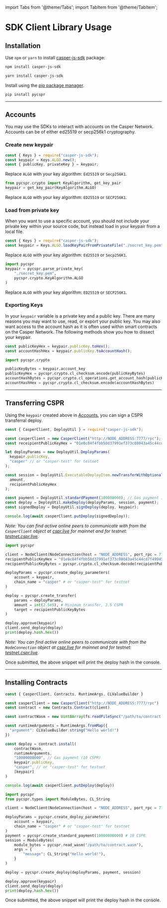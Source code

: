 import Tabs from '@theme/Tabs';
import TabItem from '@theme/TabItem';

# SDK Client Library Usage

## Installation

<Tabs>

<TabItem value="js" label="JavaScript">

Use `npm` or `yarn` to install [casper-js-sdk](https://www.npmjs.com/package/casper-js-sdk) package:

```bash
npm install casper-js-sdk
```
```bash
yarn install casper-js-sdk
```

</TabItem>

<TabItem value="python" label="Python">

Install using the [pip package manager](https://pypi.org/project/pip/).

```bash
pip install pycspr
```

</TabItem>

</Tabs>

---

## Accounts

You may use the SDKs to interact with accounts on the Casper Network. Accounts can be of either ed25519 or secp256k1 cryptography.

### Create new keypair

<Tabs>

<TabItem value="js" label="JavaScript">

```javascript
const { Keys } = require("casper-js-sdk");
const keypair = Keys.ALGO.new();
const { publicKey, privateKey } = keypair;
```

Replace `ALGO` with your key algorithm: `Ed25519` or `Secp256K1`.

</TabItem>

<TabItem value="python" label="Python">

```python
from pycspr.crypto import KeyAlgorithm, get_key_pair
keypair = get_key_pair(KeyAlgorithm.ALGO)
```

Replace `ALGO` with your key algorithm: `ED25519` or `SECP256K1`.

</TabItem>

</Tabs>

### Load from private key

When you want to use a specific account, you should not include your private key within your source code, but instead load in your keypair from a local file.

<Tabs>

<TabItem value="js" label="JavaScript">

```javascript
const { Keys } = require("casper-js-sdk");
const keypair = Keys.ALGO.loadKeyPairFromPrivateFile("./secret_key.pem");
```

Replace `ALGO` with your key algorithm: `Ed25519` or `Secp256K1`.

</TabItem>

<TabItem value="python" label="Python">

```python
import pycspr
keypair = pycspr.parse_private_key(
    "./secret_key.pem",
    pycspr.crypto.KeyAlgorithm.ALGO
)
```

Replace `ALGO` with your key algorithm: `ED25519` or `SECP256K1`.

</TabItem>

</Tabs>

### Exporting Keys

In your `keypair` variable is a private key and a public key. There are many reasons you may want to use, read, or export your public key. You may also want access to the account hash as it is often used within smart contracts on the Casper Network. The following methods show you how to dissect your keypair.

<Tabs>

<TabItem value="js" label="JavaScript">

```javascript
const publicKeyHex = keypair.publicKey.toHex();
const accountHashHex = keypair.publicKey.toAccountHash();
```

</TabItem>

<TabItem value="python" label="Python">

```python
import pycspr.crypto

publicKeyBytes = keypair.account_key
publicKeyHex = pycspr.crypto.cl_checksum.encode(publicKeyBytes)
accountHashBytes = pycspr.crypto.cl_operations.get_account_hash(publicKeyBytes)
accountHashHex = pycspr.crypto.cl_checksum.encode(accountHashBytes)
```

</TabItem>

</Tabs>

---

## Transferring CSPR

Using the `keypair` created above in [Accounts](#accounts), you can sign a CSPR transferral deploy.

<Tabs>

<TabItem value="js" label="JavaScript">

```javascript
const { CasperClient, DeployUtil } = require("casper-js-sdk");

const casperClient = new CasperClient("http://NODE_ADDRESS:7777/rpc");
const receipientPublicKeyHex = "01e8c84f4fbb58d37991ef373c08043a45c44cd7f499453fa2bd3e141cc0113b3c"

let deployParams = new DeployUtil.DeployParams(
  keypair.publicKey,
  "casper" // or "casper-test" for testnet
);

const session = DeployUtil.ExecutableDeployItem.newTransferWithOptionalTransferId(
  amount,
  recipientPublicKeyHex
);

const payment = DeployUtil.standardPayment(100000000); // Gas payment in motes
const deploy = DeployUtil.makeDeploy(deployParams, session, payment);
const signedDeploy = DeployUtil.signDeploy(deploy, keypair);

console.log(await casperClient.putDeploy(signedDeploy));
```

*Note: You can find active online peers to communicate with from the `CasperClient` object at [cspr.live](https://cspr.live/tools/peers) for mainnet and for testnet: [testnet.cspr.live](https://testnet.cspr.live/tools/peers).*

</TabItem>

<TabItem value="python" label="Python">

```python
import pycspr

client = NodeClient(NodeConnection(host = "NODE_ADDRESS", port_rpc = 7777))
recipientPublicKeyHex = "01e8c84f4fbb58d37991ef373c08043a45c44cd7f499453fa2bd3e141cc0113b3c"
recipientPublicKeyBytes = pycspr.crypto.cl_checksum.decode(recipientPublicKeyHex)

deployParams = pycspr.create_deploy_parameters(
    account = keypair,
    chain_name = "casper" # or "casper-test" for testnet
)

deploy = pycspr.create_transfer(
    params = deployParams,
    amount = int(2.5e9), # Minimum transfer, 2.5 CSPR
    target = recipientPublicKeyBytes
)

deploy.approve(keypair)
client.send_deploy(deploy)
print(deploy.hash.hex())
```

*Note: You can find active online peers to communicate with from the `NodeConnection` object at [cspr.live](https://cspr.live/tools/peers) for mainnet and for testnet: [testnet.cspr.live](https://testnet.cspr.live/tools/peers).*

</TabItem>

</Tabs>

Once submitted, the above snippet will print the deploy hash in the console.

---

## Installing Contracts

<Tabs>

<TabItem value="js" label="JavaScript">

```javascript
const { CasperClient, Contracts, RuntimeArgs, CLValueBuilder }

const casperClient = new CasperClient("http://NODE_ADDRESS:7777/rpc")
const contract = new Contracts.Contract(client)

const contractWasm = new Uint8Array(fs.readFileSync("/path/to/contract.wasm").buffer)

const runtimeArguments = RuntimeArgs.fromMap({
  "argument": CLValueBuilder.string("Hello world!")
})

const deploy = contract.install(
	contractWasm,
	runtimeArguments,
	"10000000000", // Gas payment (10 CSPR)
	keypair.publicKey,
	"casper", // or "casper-test" for testnet
	[keypair]
)

console.log(await casperClient.putDeploy(deploy))
```

</TabItem>

<TabItem value="python" label="Python">

```python
import pycspr
from pycspr.types import ModuleBytes, CL_String

client = NodeClient(NodeConnection(host = "NODE_ADDRESS", port_rpc = 7777))

deployParams = pycspr.create_deploy_parameters(
    account = keypair,
    chain_name = "casper" # or "casper-test" for testnet
)
payment = pycspr.create_standard_payment(10000000000) # 10 CSPR
session = ModuleBytes(
    module_bytes = pycspr.read_wasm("/path/to/contract.wasm"),
    args = {
        "message": CL_String("Hello world!"),
    }
)

deploy = pycspr.create_deploy(deployParams, payment, session)

deploy.approve(keypair)
client.send_deploy(deploy)
print(deploy.hash.hex())
```

</TabItem>

</Tabs>

Once submitted, the above snippet will print the deploy hash in the console.
